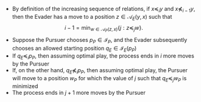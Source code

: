 - By definition of the increasing sequence of relations, if $x \preceq_i y$ and $x \not\preceq_{i-1} y$, then the Evader has a move to a position $z \in
\mathcal A_E(y, x)$ such that $$i-1 = \min_{w \in \mathcal{A}_P(z, x)} \{j: z \preceq_j w\}.$$
- Suppose the Pursuer chooses $p_P \in \mathcal{I}_P$, and the Evader subsequently chooses an allowed starting position $q_E \in \mathcal{I}_E(p_P)$
- If $q_E \preceq_i p_P$, then assuming optimal play, the process ends in $i$ more moves by the Pursuer
- If, on the other hand, $q_E \not\preceq_i p_P$, then assuming optimal play, the Pursuer will move to a position $w_P$ for which the value of $j$ such that $q_E \preceq_j w_P$ is minimized
- The process ends in $j+1$ more moves by the Pursuer
